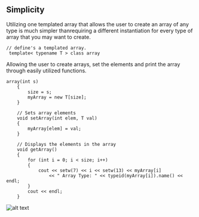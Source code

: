 ## Simplicity
Utilizing one templated array that allows the user to create an array of any type is much simpler thanrequiring a different instantiation for every type of array that you may want to create. 
```
// define's a templated array.
 template< typename T > class array
```
Allowing the user to create arrays, set the elements and print the array through easily utilized functions.
```
array(int s) 
	{
		size = s;
		myArray = new T[size];
	}
	
	// Sets array elements
	void setArray(int elem, T val) 
	{
		myArray[elem] = val;
	}

	// Displays the elements in the array
	void getArray() 
	{
		for (int i = 0; i < size; i++)
		{
			cout << setw(7) << i << setw(13) << myArray[i]
				<< " Array Type: " << typeid(myArray[i]).name() << endl;
		}
		cout << endl;
	} 
```
![alt text](https://github.com/UW-COSC-4010-5010-CYBER-FA-2017/foundational-concepts-in-cybersecurity-jwild1_cbugg/blob/master/5/giphy.gif "Logo Title Text 1")
